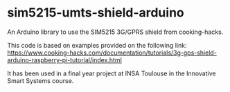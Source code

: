 # sim5215-umts-shield-arduino
An Arduino library to use the SIM5215 3G/GPRS shield from cooking-hacks.

This code is based on examples provided on the following link: https://www.cooking-hacks.com/documentation/tutorials/3g-gps-shield-arduino-raspberry-pi-tutorial/index.html

It has been used in a final year project at INSA Toulouse in the Innovative Smart Systems course.
